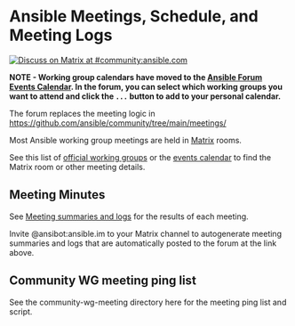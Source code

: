 # Ansible Meetings, Schedule, and Meeting Logs

[![Discuss on Matrix at #community:ansible.com](https://img.shields.io/matrix/community:ansible.com.svg?server_fqdn=ansible-accounts.ems.host&label=Discuss%20on%20Matrix%20at%20%23community:ansible.com&logo=matrix)](https://matrix.to/#/#community:ansible.com)




**NOTE - Working group calendars have moved to the [Ansible Forum Events Calendar](https://forum.ansible.com/c/events/8). In the forum, you can select which working groups you want to attend and click the `...` button to add to your personal calendar.**

The forum replaces the meeting logic in https://github.com/ansible/community/tree/main/meetings/

Most Ansible working group meetings are held in [Matrix](https://docs.ansible.com/ansible/devel/community/communication.html#ansible-community-on-matrix) rooms.

See this list of [official working groups](https://forum.ansible.com/g) or the [events calendar](https://forum.ansible.com/c/events/8) to find the Matrix room or other meeting details.

## Meeting Minutes

See [Meeting summaries and logs](https://forum.ansible.com/c/workflow/meetbot/16) for the results of each meeting.

Invite @ansibot:ansible.im to your Matrix channel to autogenerate meeting summaries and logs that are automatically
posted to the forum at the link above. 

## Community WG meeting ping list

See the community-wg-meeting directory here for the meeting ping list and script.
